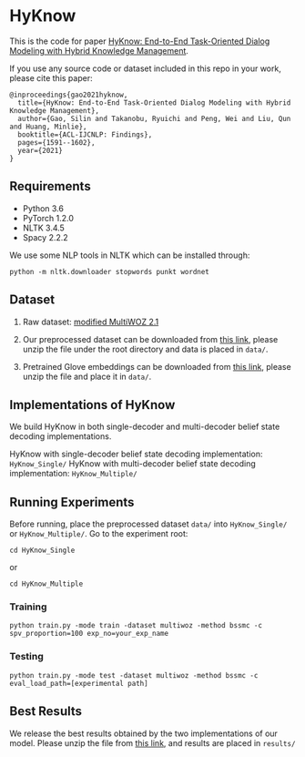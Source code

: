 # HyKnow

This is the code for paper [HyKnow: End-to-End Task-Oriented Dialog Modeling with Hybrid Knowledge Management](http://arxiv.org/abs/2105.06041).

If you use any source code or dataset included in this repo in your work, please cite this paper:

```
@inproceedings{gao2021hyknow,
  title={HyKnow: End-to-End Task-Oriented Dialog Modeling with Hybrid Knowledge Management},
  author={Gao, Silin and Takanobu, Ryuichi and Peng, Wei and Liu, Qun and Huang, Minlie},
  booktitle={ACL-IJCNLP: Findings},
  pages={1591--1602},
  year={2021}
}
```

## Requirements

- Python 3.6
- PyTorch 1.2.0
- NLTK 3.4.5
- Spacy 2.2.2

We use some NLP tools in NLTK which can be installed through:
```
python -m nltk.downloader stopwords punkt wordnet
```

## Dataset
1. Raw dataset: [modified MultiWOZ 2.1](https://github.com/alexa/alexa-with-dstc9-track1-dataset)

2. Our preprocessed dataset can be downloaded from [this link](https://drive.google.com/file/d/1a-JnNEGkd_2HhQsF1wLQ1BE2D_cJ375B), please unzip the file under the root directory and data is placed in ``data/``.

3. Pretrained Glove embeddings can be downloaded from [this link](https://drive.google.com/file/d/1-JOiwWLqydNdA3mptHNv5ZWKTC2gkcAj/view?usp=drivesdk), please unzip the file and place it in ``data/``.

## Implementations of HyKnow
We build HyKnow in both single-decoder and multi-decoder belief state decoding implementations.

HyKnow with single-decoder belief state decoding implementation: ``HyKnow_Single/``
HyKnow with multi-decoder belief state decoding implementation: ``HyKnow_Multiple/``

## Running Experiments
Before running, place the preprocessed dataset ``data/`` into ``HyKnow_Single/`` or ``HyKnow_Multiple/``.
Go to the experiment root:
```
cd HyKnow_Single
```
or
```
cd HyKnow_Multiple
```

### Training
```
python train.py -mode train -dataset multiwoz -method bssmc -c spv_proportion=100 exp_no=your_exp_name
```

### Testing
```
python train.py -mode test -dataset multiwoz -method bssmc -c eval_load_path=[experimental path]
```

## Best Results
We release the best results obtained by the two implementations of our model. Please unzip the file from [this link](https://drive.google.com/file/d/1a-JnNEGkd_2HhQsF1wLQ1BE2D_cJ375B), and results are placed in ``results/``

